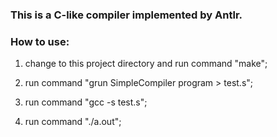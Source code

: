 ### This is a C-like compiler implemented by Antlr.

### How to use:

1. change to this project directory and run command "make";

2. run command "grun SimpleCompiler program <path to test case> > test.s";

3. run command "gcc -s test.s"; 

4. run command "./a.out";
